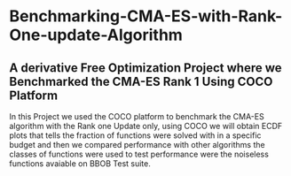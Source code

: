 # Benchmarking-CMA-ES-with-Rank-One-update-Algorithm
A derivative Free Optimization Project where we Benchmarked the CMA-ES Rank 1 Using COCO Platform
---

In this Project we used the COCO platform to benchmark the CMA-ES algorithm with the Rank one Update only, using COCO we will obtain ECDF plots that tells the fraction of functions were solved with in a specific budget and then we compared performance with other algorithms the classes of functions were used to test performance were the noiseless functions avaiable on BBOB Test suite.
